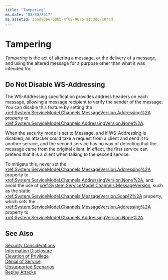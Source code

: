 ```yaml
---
title: "Tampering"
ms.date: "03/30/2017"
ms.assetid: 3bad93be-60bb-4f89-96ab-a1c3dc7c0fad
---
```

# Tampering
*Tampering* is the act of altering a message, or the delivery of a message, and using the altered message for a purpose other than what it was intended for.  
  
## Do Not Disable WS-Addressing  
 The WS-Addressing specification provides address headers on each message, allowing a message recipient to verify the sender of the message. You can disable this feature by setting the <xref:System.ServiceModel.Channels.MessageVersion.Addressing%2A> property to <xref:System.ServiceModel.Channels.AddressingVersion.None%2A>.  
  
 When the security mode is set to Message, and if WS-Addressing is disabled, an attacker could take a request from a client and send it to another service, and the second service has no way of detecting that the message came from the original client. In effect, the first service can pretend that it is a client when talking to the second service.  
  
 To mitigate this, never set the <xref:System.ServiceModel.Channels.MessageVersion.Addressing%2A> property to <xref:System.ServiceModel.Channels.AddressingVersion.None%2A>, and avoid the use of <xref:System.ServiceModel.Channels.MessageVersion>, such as the static <xref:System.ServiceModel.Channels.MessageVersion.Soap12%2A> property, which sets the <xref:System.ServiceModel.Channels.MessageVersion.Addressing%2A> property to <xref:System.ServiceModel.Channels.AddressingVersion.None%2A>.  
  
## See Also  
 [Security Considerations](../../../../docs/framework/wcf/feature-details/security-considerations-in-wcf.md)  
 [Information Disclosure](../../../../docs/framework/wcf/feature-details/information-disclosure.md)  
 [Elevation of Privilege](../../../../docs/framework/wcf/feature-details/elevation-of-privilege.md)  
 [Denial of Service](../../../../docs/framework/wcf/feature-details/denial-of-service.md)  
 [Unsupported Scenarios](../../../../docs/framework/wcf/feature-details/unsupported-scenarios.md)  
 [Replay Attacks](../../../../docs/framework/wcf/feature-details/replay-attacks.md)
